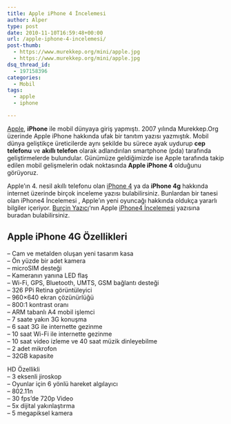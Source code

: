 ```yaml
---
title: Apple iPhone 4 İncelemesi
author: Alper
type: post
date: 2010-11-10T16:59:48+00:00
url: /apple-iphone-4-incelemesi/
post-thumb:
  - https://www.murekkep.org/mini/apple.jpg
  - https://www.murekkep.org/mini/apple.jpg
dsq_thread_id:
  - 197158396
categories:
  - Mobil
tags:
  - apple
  - iphone

---
```

<a href="https://www.apple.com/tr/" target="_blank">Apple</a>, **iPhone** ile mobil dünyaya giriş yapmıştı. 2007 yılında Murekkep.Org üzerinde Apple iPhone hakkında ufak bir tanıtım yazısı yazmıştık. Mobil dünya geliştikçe üreticilerde aynı şekilde bu sürece ayak uydurup **cep telefonu** ve **akıllı telefon** olarak adlandırılan smartphone (pda) tarafında geliştirmelerde bulundular. Günümüze geldiğimizde ise Apple tarafında takip edilen mobil gelişmelerin odak noktasında **Apple iPhone 4** olduğunu görüyoruz. 

Apple&#8217;ın 4. nesil akıllı telefonu olan <a href="https://www.apple.com/tr/iphone/" target="_blank">iPhone 4</a> ya da **iPhone 4g** hakkında internet üzerinde birçok inceleme yazısı bulabilirsiniz. Bunlardan bir tanesi olan iPhone4 İncelemesi , Apple&#8217;ın yeni oyuncağı hakkında oldukça yararlı bilgiler içeriyor. <a href="https://www.burcinyazici.com" target="_blank">Burçin Yazıcı</a>&#8216;nın Apple <a href="https://www.burcinyazici.com/iphone4-incelemesi-464.html" target="_blank">iPhone4 İncelemesi</a> yazısına buradan bulabilirsiniz. 

## Apple iPhone 4G Özellikleri

&#8211; Cam ve metalden oluşan yeni tasarım kasa  
&#8211; Ön yüzde bir adet kamera  
&#8211; microSIM desteği  
&#8211; Kameranın yanına LED flaş  
&#8211; Wi-Fi, GPS, Bluetooth, UMTS, GSM bağlantı desteği  
&#8211; 326 PPi Retina görüntüleyici  
&#8211; 960&#215;640 ekran çözünürlüğü  
&#8211; 800:1 kontrast oranı  
&#8211; ARM tabanlı A4 mobil işlemci  
&#8211; 7 saate yakın 3G konuşma  
&#8211; 6 saat 3G ile internette gezinme  
&#8211; 10 saat Wi-Fi ile internette gezinme  
&#8211; 10 saat video izleme ve 40 saat müzik dinleyebilme  
&#8211; 2 adet mikrofon  
&#8211; 32GB kapasite

HD Özellikli  
&#8211; 3 eksenli jiroskop  
&#8211; Oyunlar için 6 yönlü hareket algılayıcı  
&#8211; 802.11n  
&#8211; 30 fps&#8217;de 720p Video  
&#8211; 5x dijital yakınlaştırma  
&#8211; 5 megapiksel kamera